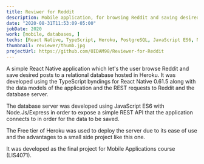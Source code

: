 ```yaml
---
title: Reviwer for Reddit
description: Mobile application, for browsing Reddit and saving desired posts. 
date: "2020-08-31T11:53:09-05:00"
jobDate: 2020
work: [mobile, databases, ]
techs: [React Native, TypeScript, Heroku, PostgreSQL, JavaScript ES6, Node.js]
thumbnail: reviewer/thumb.jpg
projectUrl: https://github.com/OIDAM98/Reviewer-for-Reddit
---
```


A simple React Native application which let's the user browse Reddit and save desired posts to a relational database hosted in Heroku. It was developed using the TypeScript byndings for React Native 0.61.5 along with the data models of the application and the REST requests to Reddit and the database server.

The database server was developed using JavaScript ES6 with Node.Js/Express in order to expose a simple REST API that the application connects to in order for the data to be saved.

The Free tier of Heroku was used to deploy the server due to its ease of use and the advantages to a small side project like this one.

It was developed as the final project for Mobile Applications course (LIS4071).